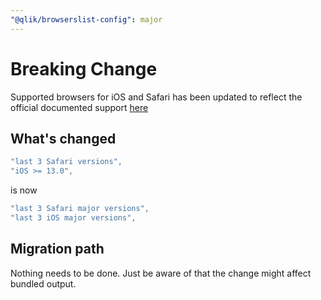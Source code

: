 ```yaml
---
"@qlik/browserslist-config": major
---
```


# Breaking Change

Supported browsers for iOS and Safari has been updated to reflect the official documented support [here](https://help.qlik.com/en-US/sense-admin/February2024/Subsystems/DeployAdministerQSE/Content/Sense_DeployAdminister/Common/supported-browsers.htm)

## What's changed

```js
"last 3 Safari versions",
"iOS >= 13.0",
```

is now

```js
"last 3 Safari major versions",
"last 3 iOS major versions",
```

## Migration path

Nothing needs to be done. Just be aware of that the change might affect bundled output.
